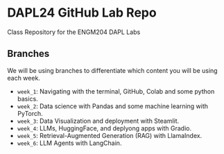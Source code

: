 # DAPL24 GitHub Lab Repo
Class Repository for the ENGM204 DAPL Labs


## Branches
We will be using branches to differentiate which content you will be using each week. 

- `week_1`: Navigating with the terminal, GitHub, Colab and some python basics. 
- `week_2`: Data science with Pandas and some machine learning with PyTorch.
- `week_3`: Data Visualization and deployment with Steamlit.
- `week_4`: LLMs, HuggingFace, and deplyong apps with Gradio.
- `week_5`: Retrieval-Augmented Generation (RAG) with LlamaIndex.
- `week_6`: LLM Agents with LangChain.